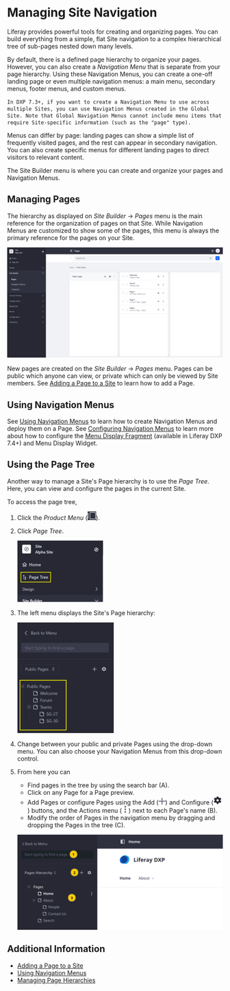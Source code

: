 # Managing Site Navigation

Liferay provides powerful tools for creating and organizing pages. You can build everything from a simple, flat Site navigation to a complex hierarchical tree of sub-pages nested down many levels.

By default, there is a defined page hierarchy to organize your pages. However, you can also create a _Navigation Menu_ that is separate from your page hierarchy. Using these Navigation Menus, you can create a one-off landing page or even multiple navigation menus: a main menu, secondary menus, footer menus, and custom menus.

```{note}
In DXP 7.3+, if you want to create a Navigation Menu to use across multiple Sites, you can use Navigation Menus created in the Global Site. Note that Global Navigation Menus cannot include menu items that require Site-specific information (such as the "page" type).
```

Menus can differ by page: landing pages can show a simple list of frequently visited pages, and the rest can appear in secondary navigation. You can also create specific menus for different landing pages to direct visitors to relevant content.

The Site Builder menu is where you can create and organize your pages and Navigation Menus.

## Managing Pages

The hierarchy as displayed on _Site Builder_ &rarr; _Pages_ menu is the main reference for the organization of pages on that Site. While Navigation Menus are customized to show some of the pages, this menu is always the primary reference for the pages on your Site.

![The Site Builder's Pages Menu serves as the primary reference for all the pages on a site.](./managing-site-navigation/images/01.png)

New pages are created on the _Site Builder_ &rarr; _Pages_ menu. Pages can be public which anyone can view, or private which can only be viewed by Site members. See [Adding a Page to a Site](../creating-pages/adding-pages/adding-a-page-to-a-site.md) to learn how to add a Page.

## Using Navigation Menus

See [Using Navigation Menus](./using-navigation-menus-application.md) to learn how to create Navigation Menus and deploy them on a Page. See [Configuring Navigation Menus](./configuring-menus-display.md) to learn more about how to configure the [Menu Display Fragment](../creating-pages/building-and-managing-content-pages/page-fragments-user-interface-reference.md#menu-display) (available in Liferay DXP 7.4+) and Menu Display Widget.

## Using the Page Tree

Another way to manage a Site's Page hierarchy is to use the _Page Tree_. Here, you can view and configure the pages in the current Site.

To access the page tree,

1. Click the _Product Menu_ (![Product Menu](../../images/icon-product-menu.png)). 
1. Click _Page Tree_.

   ![The Page Tree function is at the top of the product menu.](./managing-site-navigation/images/02.png)

1. The left menu displays the Site's Page hierarchy:

    ![View each Site's Page Tree.](./managing-site-navigation/images/03.png)

1. Change between your public and private Pages using the drop-down menu. You can also choose your Navigation Menus from this drop-down control.

1. From here you can

   - Find pages in the tree by using the search bar (A).
   - Click on any Page for a Page preview.
   - Add Pages or configure Pages using the Add (![Add](../../images/icon-plus.png)) and Configure (![Configure](../../images/icon-settings.png)) buttons, and the Actions menu (![Actions Menu](../../images/icon-actions.png)) next to each Page's name (B).
   - Modify the order of Pages in the navigation menu by dragging and dropping the Pages in the tree (C).

   ![You can add, preview, configure, or reorder Pages from the Page Tree menu.](./managing-site-navigation/images/04.png)

## Additional Information

* [Adding a Page to a Site](../creating-pages/adding-pages/adding-a-page-to-a-site.md)
* [Using Navigation Menus](./using-navigation-menus-application.md)
* [Managing Page Hierarchies](./managing-page-hierarchies.md)
